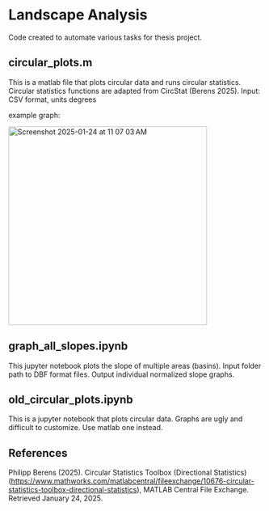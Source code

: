 # Landscape Analysis

Code created to automate various tasks for thesis project.

circular_plots.m
------------------
This is a matlab file that plots circular data and runs circular statistics. Circular statistics functions are adapted from CircStat (Berens 2025).
Input: CSV format, units degrees

example graph:

<img width="393" alt="Screenshot 2025-01-24 at 11 07 03 AM" src="https://github.com/user-attachments/assets/133914eb-6cb0-4760-8f05-01b9e6155e13" />


graph_all_slopes.ipynb
------------------------
This jupyter notebook plots the slope of multiple areas (basins). Input folder path to DBF format files. Output individual normalized slope graphs. 

old_circular_plots.ipynb
-------------------------
This is a jupyter notebook that plots circular data. Graphs are ugly and difficult to customize. Use matlab one instead. 


References 
-----------
Philipp Berens (2025). Circular Statistics Toolbox (Directional Statistics) (https://www.mathworks.com/matlabcentral/fileexchange/10676-circular-statistics-toolbox-directional-statistics), MATLAB Central File Exchange. Retrieved January 24, 2025.
